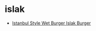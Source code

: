 # islak

 * [Istanbul Style Wet Burger Islak Burger](index/i/istanbul-style-wet-burger-islak-burger.json)
